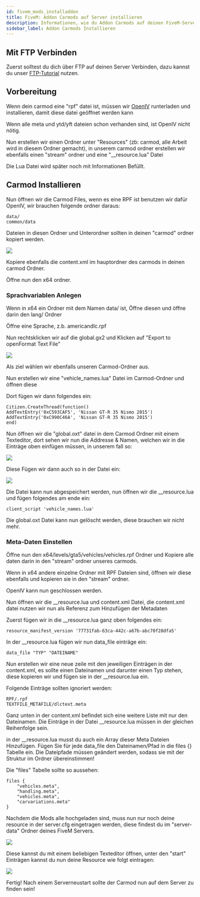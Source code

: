 ```yaml
---
id: fivem_mods_installaddon
title: FiveM: Addon Carmods auf Server installieren
description: Informationen, wie du Addon Carmods auf deinen FiveM-Server von ZAP-Hosting installieren kannst - ZAP-Hosting.com Dokumentationen
sidebar_label: Addon Carmods Installieren
---
```


## Mit FTP Verbinden
Zuerst solltest du dich über FTP auf deinen Server Verbinden, dazu kannst du unser [FTP-Tutorial](gameserver_ftpaccess.md) nutzen.

## Vorbereitung

Wenn dein carmod eine "rpf" datei ist, müssen wir [OpenIV](https://openiv.com/) runterladen und installieren, damit diese datei geöffnet werden kann

Wenn alle meta und ytd/yft dateien schon verhanden sind, ist OpenIV nicht nötig.

Nun erstellen wir einen Ordner unter "Resources" (zb: carmod, alle Arbeit wird in diesem Ordner gemacht), in unserem carmod ordner erstellen wir ebenfalls einen "stream" ordner und eine "__resource.lua" Datei

Die Lua Datei wird später noch mit Informationen Befüllt.


## Carmod Installieren
Nun öffnen wir die Carmod Files, wenn es eine RPF ist benutzen wir dafür OpenIV, wir brauchen folgende ordner daraus:

```
data/
common/data
```

Dateien in diesen Ordner und Unterordner sollten in deinen "carmod" ordner kopiert werden.

![](https://screensaver01.zap-hosting.com/index.php/s/QB9DHkm9BHmixHs/preview)

Kopiere ebenfalls die content.xml im hauptordner des carmods in deinen carmod Ordner.

Öffne nun den x64 ordner.


### Sprachvariablen Anlegen

Wenn in x64 ein Ordner mit dem Namen data/ ist, Öffne diesen und öffne darin den lang/ Ordner

Öffne eine Sprache, z.b. americandlc.rpf

Nun rechtsklicken wir auf die global.gx2 und Klicken auf "Export to openFormat Text File"

![](https://screensaver01.zap-hosting.com/index.php/s/zn8D9rciFoPSyj7/preview)

Als ziel wählen wir ebenfalls unseren Carmod-Ordner aus.

Nun erstellen wir eine "vehicle_names.lua" Datei im Carmod-Ordner und öffnen diese

Dort fügen wir dann folgendes ein:

```
Citizen.CreateThread(function()
AddTextEntry('0xC593CAF5', 'Nissan GT-R 35 Nismo 2015')
AddTextEntry('0xC990C46A', 'Nissan GT-R 35 Nismo 2015')
end)
```

Nun öffnen wir die "global.oxt" datei in dem Carmod Ordner mit einem Texteditor, dort sehen wir nun die Addresse & Namen, welchen wir in die Einträge oben einfügen müssen, in unserem fall so:

![](https://screensaver01.zap-hosting.com/index.php/s/qycjwbmiZpd6i5P/preview)

Diese Fügen wir dann auch so in der Datei ein:

![](https://screensaver01.zap-hosting.com/index.php/s/mCGxMbx4yr77aMH/preview)


Die Datei kann nun abgespeichert werden, nun öffnen wir die __resource.lua und fügen folgendes am ende ein:

```
client_script 'vehicle_names.lua'
```

Die global.oxt Datei kann nun gelöscht werden, diese brauchen wir nicht mehr.

### Meta-Daten Einstellen


Öffne nun den x64/levels/gta5/vehicles/vehicles.rpf Ordner und Kopiere alle daten darin in den "stream" ordner unseres carmods.

Wenn in x64 andere einzelne Ordner mit RPF Dateien sind, öffnen wir diese ebenfalls und kopieren sie in den "stream" ordner.

OpenIV kann nun geschlossen werden.

Nun öffnen wir die __resource.lua und content.xml Datei, die content.xml datei nutzen wir nun als Referenz zum Hinzufügen der Metadaten

Zuerst fügen wir in die __resource.lua ganz oben folgendes ein:

```
resource_manifest_version '77731fab-63ca-442c-a67b-abc70f28dfa5'
```

In der __resource.lua fügen wir nun data_file einträge ein:

```
data_file "TYP" "DATEINAME"
```


Nun erstellen wir eine neue zeile mit den jeweiligen Einträgen in der content.xml, es sollte einen Dateinamen und darunter einen Typ stehen, diese kopieren wir und fügen sie in der __resource.lua ein. 

Folgende Einträge sollten ignoriert werden:

```
RPF/.rpf 
TEXTFILE_METAFILE/dlctext.meta
```

Ganz unten in der content.xml befindet sich eine weitere Liste mit nur den Dateinamen. Die Einträge in der Datei __resource.lua müssen in der gleichen Reihenfolge sein.

in der __resource.lua musst du auch ein Array dieser Meta Dateien Hinzufügen. Fügen Sie für jede data_file den Dateinamen/Pfad in die files {} Tabelle ein.
Die Dateipfade müssen geändert werden, sodass sie mit der Struktur im Ordner übereinstimmen!

Die "files" Tabelle sollte so aussehen:

```
files {
    "vehicles.meta",
    "handling.meta",
    "vehicles.meta",
    "carvariations.meta"
}
```

Nachdem die Mods alle hochgeladen sind, muss nun nur noch deine resource in der server.cfg eingetragen werden, diese findest du im "server-data" Ordner deines FiveM Servers.

![](https://screensaver01.zap-hosting.com/index.php/s/6LjYGCLFyLJBaS5/preview)

Diese kannst du mit einem beliebigen Texteditor öffnen, unter den "start" Einträgen kannst du nun deine Resource wie folgt eintragen:

![](https://screensaver01.zap-hosting.com/index.php/s/H6Y5SHHKqeMPoLo/preview)


Fertig! Nach einem Serverneustart sollte der Carmod nun auf dem Server zu finden sein!
